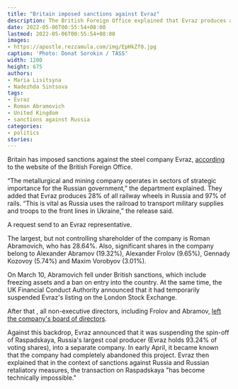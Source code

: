 ```yaml
---
title: "Britain imposed sanctions against Evraz"
description: The British Foreign Office explained that Evraz produces a significant part of the wheels for trains and almost all the rails in Russia, and the railway is vital for Moscow, as it carries military supplies to Ukraine
date: 2022-05-06T00:55:54+08:00
lastmod: 2022-05-06T00:55:54+08:00
images:
- https://apostle.rezzamula.com/img/EpHkZf0.jpg
caption: 'Photo: Donat Sorokin / TASS'
width: 1200
height: 675
authors:
- Maria Lisitsyna
- Nadezhda Sintsova
tags:
- Evraz
- Roman Abramovich
- United Kingdom
- sanctions against Russia
categories:
- politics
stories:
---
```


Britain has imposed sanctions against the steel company Evraz, [according](https://www.gov.uk/government/news/russia-uk-sanctions-major-manufacturer-of-russian-steel) to the website of the British Foreign Office.

“The metallurgical and mining company operates in sectors of strategic importance for the Russian government,” the department explained. They added that Evraz produces 28% of all railway wheels in Russia and 97% of rails. “This is vital as Russia uses the railroad to transport military supplies and troops to the front lines in Ukraine,” the release said.

A request send to an Evraz representative.

The largest, but not controlling shareholder of the company is Roman Abramovich, who has 28.64%. Also, significant shares in the company belong to Alexander Abramov (19.32%), Alexander Frolov (9.65%), Gennady Kozovoy (5.74%) and Maxim Vorobyov (3.01%).

On March 10, Abramovich fell under British sanctions, which include freezing assets and a ban on entry into the country. At the same time, the UK Financial Conduct Authority announced that it had temporarily suspended Evraz's listing on the London Stock Exchange.

After that , all non-executive directors, including Frolov and Abramov, [left the company's board of directors](https://www.evraz.com/en/news-and-media/press-releases-and-news/shanges-in-the-composition-of-the-board-of-directors/).

Against this backdrop, Evraz announced that it was suspending the spin-off of Raspadskaya, Russia's largest coal producer (Evraz holds 93.24% of voting shares), into a separate company. In early April, it became known that the company had completely abandoned this project. Evraz then explained that in the context of sanctions against Russia and Russian retaliatory measures, the transaction on Raspadskaya "has become technically impossible."
